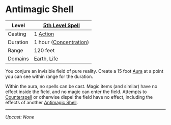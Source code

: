 # Antimagic Shell

| Level    | [5th Level Spell](../../Spell%20Level.md)                                            |
| -------- | ------------------------------------------------------------------------------------ |
| Casting  | 1 [Action](../../../../Game%20Procedures/Core%20Procedures/Action.md)                                  |
| Duration | 1 hour ([Concentration](../../../Spellcasting/Concentration.md))                     |
| Range    | 120 feet                                                                             |
| Domains  | [Earth](../../Spell%20Domains/Earth.md), [Life](../../Spell%20Domains/Life.md) |

You conjure an invisible field of pure reality. Create a 15 foot [Aura](../../Areas%20of%20Effect/Aura.md) at a point you can see within range for the duration.

Within the aura, no spells can be cast. Magic items (and similar) have no effect inside the field, and no magic can enter the field. Attempts to [Counterspell](../Level%203/Counterspell.md) or otherwise dispel the field have no effect, including the effects of another [Antimagic Shell](Antimagic%20Shell.md).

---
*Upcast: None*
